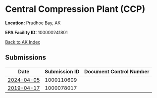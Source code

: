 # Central Compression Plant (CCP)

**Location:** Prudhoe Bay, AK

**EPA Facility ID:** 100000241801

[Back to AK Index](../../index.md)

## Submissions

| Date | Submission ID | Document Control Number |
|------|--------------|-------------------------|
| [2024-04-05](submissions/1000110609.md) | 1000110609 |  |
| [2019-04-17](submissions/1000078017.md) | 1000078017 |  |
